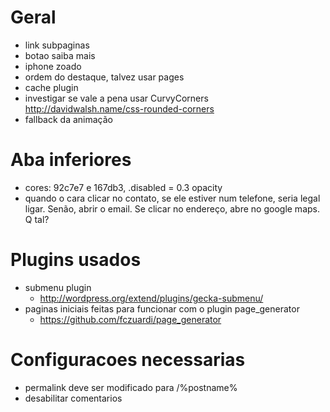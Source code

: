
# Geral

* link subpaginas
* botao saiba mais
* iphone zoado
* ordem do destaque, talvez usar pages
* cache plugin
* investigar se vale a pena usar CurvyCorners http://davidwalsh.name/css-rounded-corners
* fallback da animação

# Aba inferiores

* cores: 92c7e7 e 167db3, .disabled = 0.3 opacity
* quando o cara clicar no contato, se ele estiver num telefone, seria legal ligar. Senão, abrir o email. Se clicar no endereço, abre no google maps. Q tal?

# Plugins usados

* submenu plugin
  * http://wordpress.org/extend/plugins/gecka-submenu/
* paginas iniciais feitas para funcionar com o plugin page_generator
  * https://github.com/fczuardi/page_generator

# Configuracoes necessarias

* permalink deve ser modificado para /%postname%
* desabilitar comentarios